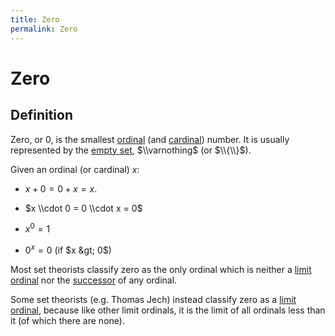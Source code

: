 ```yaml
---
title: Zero
permalink: Zero
---
```

# Zero











## Definition

Zero, or $0$, is the smallest
[ordinal](/Ordinal "Ordinal")
(and
[cardinal](/Cardinal "Cardinal"))
number. It is usually represented by the [empty
set](/Empty_set "Empty set"),
$\\varnothing$ (or $\\{\\}$).

Given an ordinal (or cardinal) $x$:

-   $x + 0 = 0 + x = x$.


-   $x \\cdot 0 = 0 \\cdot x = 0$


-   $x^0 = 1$


-   $0^x = 0$ (if $x &gt; 0$)

Most set theorists classify zero as the only ordinal which is neither a
[limit
ordinal](/Limit_ordinal "Limit ordinal")
nor the
[successor](/Successor_ordinal "Successor ordinal")
of any ordinal.

Some set theorists (e.g. Thomas Jech) instead classify zero as a [limit
ordinal](/Limit_ordinal "Limit ordinal"),
because like other limit ordinals, it is the limit of all ordinals less
than it (of which there are none).


